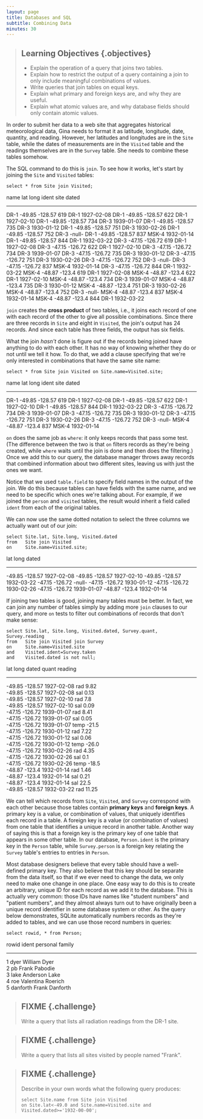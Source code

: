 ```yaml
---
layout: page
title: Databases and SQL
subtitle: Combining Data
minutes: 30
---
```

> ## Learning Objectives {.objectives}
> 
> *   Explain the operation of a query that joins two tables.
> *   Explain how to restrict the output of a query containing a join to only include meaningful combinations of values.
> *   Write queries that join tables on equal keys.
> *   Explain what primary and foreign keys are, and why they are useful.
> *   Explain what atomic values are, and why database fields should only contain atomic values.

In order to submit her data to a web site
that aggregates historical meteorological data,
Gina needs to format it as
latitude, longitude, date, quantity, and reading.
However,
her latitudes and longitudes are in the `Site` table,
while the dates of measurements are in the `Visited` table
and the readings themselves are in the `Survey` table.
She needs to combine these tables somehow.

The SQL command to do this is `join`.
To see how it works,
let's start by joining the `Site` and `Visited` tables:

~~~ {.sql}
select * from Site join Visited;
~~~

name        lat         long        ident       site        dated     
----------  ----------  ----------  ----------  ----------  ----------
DR-1        -49.85      -128.57     619         DR-1        1927-02-08
DR-1        -49.85      -128.57     622         DR-1        1927-02-10
DR-1        -49.85      -128.57     734         DR-3        1939-01-07
DR-1        -49.85      -128.57     735         DR-3        1930-01-12
DR-1        -49.85      -128.57     751         DR-3        1930-02-26
DR-1        -49.85      -128.57     752         DR-3        -null-
DR-1        -49.85      -128.57     837         MSK-4       1932-01-14
DR-1        -49.85      -128.57     844         DR-1        1932-03-22
DR-3        -47.15      -126.72     619         DR-1        1927-02-08
DR-3        -47.15      -126.72     622         DR-1        1927-02-10
DR-3        -47.15      -126.72     734         DR-3        1939-01-07
DR-3        -47.15      -126.72     735         DR-3        1930-01-12
DR-3        -47.15      -126.72     751         DR-3        1930-02-26
DR-3        -47.15      -126.72     752         DR-3        -null-
DR-3        -47.15      -126.72     837         MSK-4       1932-01-14
DR-3        -47.15      -126.72     844         DR-1        1932-03-22
MSK-4       -48.87      -123.4      619         DR-1        1927-02-08
MSK-4       -48.87      -123.4      622         DR-1        1927-02-10
MSK-4       -48.87      -123.4      734         DR-3        1939-01-07
MSK-4       -48.87      -123.4      735         DR-3        1930-01-12
MSK-4       -48.87      -123.4      751         DR-3        1930-02-26
MSK-4       -48.87      -123.4      752         DR-3        -null-
MSK-4       -48.87      -123.4      837         MSK-4       1932-01-14
MSK-4       -48.87      -123.4      844         DR-1        1932-03-22

`join` creates
the **cross product**
of two tables,
i.e.,
it joins each record of one with each record of the other
to give all possible combinations.
Since there are three records in `Site`
and eight in `Visited`,
the join's output has 24 records.
And since each table has three fields,
the output has six fields.
  
What the join *hasn't* done is
figure out if the records being joined have anything to do with each other.
It has no way of knowing whether they do or not until we tell it how.
To do that,
we add a clause specifying that
we're only interested in combinations that have the same site name:

~~~ {.sql}
select * from Site join Visited on Site.name=Visited.site;
~~~

name        lat         long        ident       site        dated     
----------  ----------  ----------  ----------  ----------  ----------
DR-1        -49.85      -128.57     619         DR-1        1927-02-08
DR-1        -49.85      -128.57     622         DR-1        1927-02-10
DR-1        -49.85      -128.57     844         DR-1        1932-03-22
DR-3        -47.15      -126.72     734         DR-3        1939-01-07
DR-3        -47.15      -126.72     735         DR-3        1930-01-12
DR-3        -47.15      -126.72     751         DR-3        1930-02-26
DR-3        -47.15      -126.72     752         DR-3        -null-
MSK-4       -48.87      -123.4      837         MSK-4       1932-01-14

`on` does the same job as `where`:
it only keeps records that pass some test.
(The difference between the two is that `on` filters records
as they're being created,
while `where` waits until the join is done
and then does the filtering.)
Once we add this to our query,
the database manager throws away records
that combined information about two different sites,
leaving us with just the ones we want.
  
Notice that we used `table.field` to specify field names
in the output of the join.
We do this because tables can have fields with the same name,
and we need to be specific which ones we're talking about.
For example,
if we joined the `person` and `visited` tables,
the result would inherit a field called `ident`
from each of the original tables.

We can now use the same dotted notation
to select the three columns we actually want
out of our join:

~~~ {.sql}
select Site.lat, Site.long, Visited.dated
from   Site join Visited
on     Site.name=Visited.site;
~~~

lat         long        dated     
----------  ----------  ----------
-49.85      -128.57     1927-02-08
-49.85      -128.57     1927-02-10
-49.85      -128.57     1932-03-22
-47.15      -126.72     -null-
-47.15      -126.72     1930-01-12
-47.15      -126.72     1930-02-26
-47.15      -126.72     1939-01-07
-48.87      -123.4      1932-01-14

If joining two tables is good,
joining many tables must be better.
In fact,
we can join any number of tables
simply by adding more `join` clauses to our query,
and more `on` tests to filter out combinations of records
that don't make sense:

~~~ {.sql}
select Site.lat, Site.long, Visited.dated, Survey.quant, Survey.reading
from   Site join Visited join Survey
on     Site.name=Visited.site
and    Visited.ident=Survey.taken
and    Visited.dated is not null;
~~~

lat         long        dated       quant       reading   
----------  ----------  ----------  ----------  ----------
-49.85      -128.57     1927-02-08  rad         9.82      
-49.85      -128.57     1927-02-08  sal         0.13      
-49.85      -128.57     1927-02-10  rad         7.8       
-49.85      -128.57     1927-02-10  sal         0.09      
-47.15      -126.72     1939-01-07  rad         8.41      
-47.15      -126.72     1939-01-07  sal         0.05      
-47.15      -126.72     1939-01-07  temp        -21.5     
-47.15      -126.72     1930-01-12  rad         7.22      
-47.15      -126.72     1930-01-12  sal         0.06      
-47.15      -126.72     1930-01-12  temp        -26.0     
-47.15      -126.72     1930-02-26  rad         4.35      
-47.15      -126.72     1930-02-26  sal         0.1       
-47.15      -126.72     1930-02-26  temp        -18.5     
-48.87      -123.4      1932-01-14  rad         1.46      
-48.87      -123.4      1932-01-14  sal         0.21      
-48.87      -123.4      1932-01-14  sal         22.5      
-49.85      -128.57     1932-03-22  rad         11.25     

We can tell which records from `Site`, `Visited`, and `Survey`
correspond with each other
because those tables contain
**primary keys**
and **foreign keys**.
A primary key is a value,
or combination of values,
that uniquely identifies each record in a table.
A foreign key is a value (or combination of values) from one table
that identifies a unique record in another table.
Another way of saying this is that
a foreign key is the primary key of one table
that appears in some other table.
In our database,
`Person.ident` is the primary key in the `Person` table,
while `Survey.person` is a foreign key
relating the `Survey` table's entries
to entries in `Person`.

Most database designers believe that
every table should have a well-defined primary key.
They also believe that this key should be separate from the data itself,
so that if we ever need to change the data,
we only need to make one change in one place.
One easy way to do this is
to create an arbitrary, unique ID for each record
as we add it to the database.
This is actually very common:
those IDs have names like "student numbers" and "patient numbers",
and they almost always turn out to have originally been
a unique record identifier in some database system or other.
As the query below demonstrates,
SQLite automatically numbers records as they're added to tables,
and we can use those record numbers in queries:

~~~ {.sql}
select rowid, * from Person;
~~~

rowid       ident       personal    family    
----------  ----------  ----------  ----------
1           dyer        William     Dyer      
2           pb          Frank       Pabodie   
3           lake        Anderson    Lake      
4           roe         Valentina   Roerich   
5           danforth    Frank       Danforth  

> ## FIXME {.challenge}
>
> Write a query that lists all radiation readings from the DR-1 site.

> ## FIXME {.challenge}
>
> Write a query that lists all sites visited by people named "Frank".

> ## FIXME {.challenge}
>
> Describe in your own words what the following query produces:
>
> ~~~ {.sql}
> select Site.name from Site join Visited
> on Site.lat<-49.0 and Site.name=Visited.site and Visited.dated>='1932-00-00';
> ~~~
